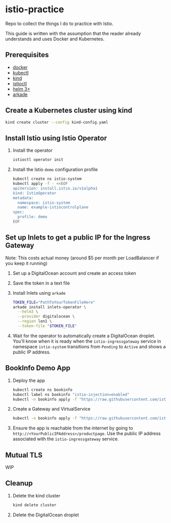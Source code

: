 # istio-practice

Repo to collect the things I do to practice with Istio.

This guide is written with the assumption that the reader already understands and uses Docker and Kubernetes.

## Prerequisites

- [docker](https://www.docker.com/get-started)
- [kubectl](https://kubernetes.io/docs/tasks/tools/install-kubectl/)
- [kind](https://github.com/kubernetes-sigs/kind)
- [istioctl](https://istio.io/docs/ops/diagnostic-tools/istioctl/)
- [helm 3+](https://helm.sh/docs/intro/quickstart/)
- [arkade](https://github.com/alexellis/arkade)

## Create a Kubernetes cluster using kind

```sh
kind create cluster --config kind-config.yaml
```

## Install Istio using Istio Operator

1. Install the operator

   ```sh
   istioctl operator init
   ```

1. Install the Istio `demo` configuration profile

   ```sh
   kubectl create ns istio-system
   kubectl apply -f - <<EOF
   apiVersion: install.istio.io/v1alpha1
   kind: IstioOperator
   metadata:
     namespace: istio-system
     name: example-istiocontrolplane
   spec:
     profile: demo
   EOF
   ```

## Set up Inlets to get a public IP for the Ingress Gateway

Note: This costs actual money (around \$5 per month per LoadBalancer if you keep it running)

1. Set up a DigitalOcean account and create an access token
1. Save the token in a text file
1. Install Inlets using `arkade`

   ```sh
   TOKEN_FILE="PathToYourTokenFileHere"
   arkade install inlets-operator \
     --helm3 \
     --provider digitalocean \
     --region lon1 \
     --token-file "$TOKEN_FILE"
   ```

1. Wait for the operator to automatically create a DigitalOcean droplet. You'll know when it is ready when the `istio-ingressgateway` service in namespace `istio-system` transitions from `Pending` to `Active` and shows a public IP address.

## BookInfo Demo App

1. Deploy the app

   ```sh
   kubectl create ns bookinfo
   kubectl label ns bookinfo "istio-injection=enabled"
   kubectl -n bookinfo apply -f "https://raw.githubusercontent.com/istio/istio/master/samples/bookinfo/platform/kube/bookinfo.yaml"
   ```

1. Create a Gateway and VirtualService

   ```sh
   kubectl -n bookinfo apply -f "https://raw.githubusercontent.com/istio/istio/master/samples/bookinfo/networking/bookinfo-gateway.yaml"
   ```

1. Ensure the app is reachable from the internet by going to `http://<YourPublicIPAddress>/productpage`. Use the public IP address associated with the `istio-ingressgateway` service.

## Mutual TLS

WIP

## Cleanup

1. Delete the kind cluster

   ```sh
   kind delete cluster
   ```

1. Delete the DigitalOcean droplet
